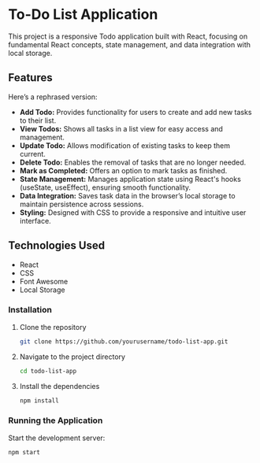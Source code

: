 # To-Do List Application
This project is a responsive Todo application built with React, focusing on fundamental React concepts, state management, and data integration with local storage.
## Features

Here’s a rephrased version:

- **Add Todo:** Provides functionality for users to create and add new tasks to their list.
- **View Todos:** Shows all tasks in a list view for easy access and management.
- **Update Todo:** Allows modification of existing tasks to keep them current.
- **Delete Todo:** Enables the removal of tasks that are no longer needed.
- **Mark as Completed:** Offers an option to mark tasks as finished.
- **State Management:** Manages application state using React's hooks (useState, useEffect), ensuring smooth functionality.
- **Data Integration:** Saves task data in the browser’s local storage to maintain persistence across sessions.
- **Styling:** Designed with CSS to provide a responsive and intuitive user interface.

## Technologies Used

- React
- CSS 
- Font Awesome 
- Local Storage 

### Installation

1. Clone the repository
    ```bash
    git clone https://github.com/yourusername/todo-list-app.git
    ```
2. Navigate to the project directory
    ```bash
    cd todo-list-app
    ```
3. Install the dependencies
    ```bash
    npm install
    ```

### Running the Application

Start the development server:
```bash
npm start

